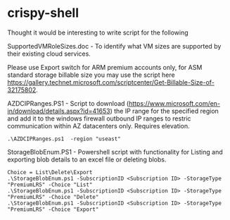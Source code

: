 # crispy-shell
Thought it would be interesting to write script for the following

SupportedVMRoleSizes.doc - To identify what VM sizes are supported by their existing cloud services. 

Please use Export switch for ARM premium accounts only, for ASM standard storage billable size you may use the script here https://gallery.technet.microsoft.com/scriptcenter/Get-Billable-Size-of-32175802.

AZDCIPRanges.PS1 - Script to download (https://www.microsoft.com/en-in/download/details.aspx?id=41653) the IP range for the specified region and add it to the windows firewall outbound IP ranges to restric communication within AZ datacenters only. Requires elevation.

    .\AZDCIPRanges.ps1  -region "useast"



StorageBlobEnum.PS1 - Powershell script with functionality for Listing and exporting blob details to an excel file or deleting blobs. 
    
    Choice = List\Delete\Export
    .\StorageBlobEnum.ps1 -SubscriptionID <Subscription ID> -StorageType "PremiumLRS" -Choice "List"
    .\StorageBlobEnum.ps1 -SubscriptionID <Subscription ID> -StorageType "PremiumLRS" -Choice "Delete"
    .\StorageBlobEnum.ps1 -SubscriptionID <Subscription ID> -StorageType "PremiumLRS" -Choice "Export" 
